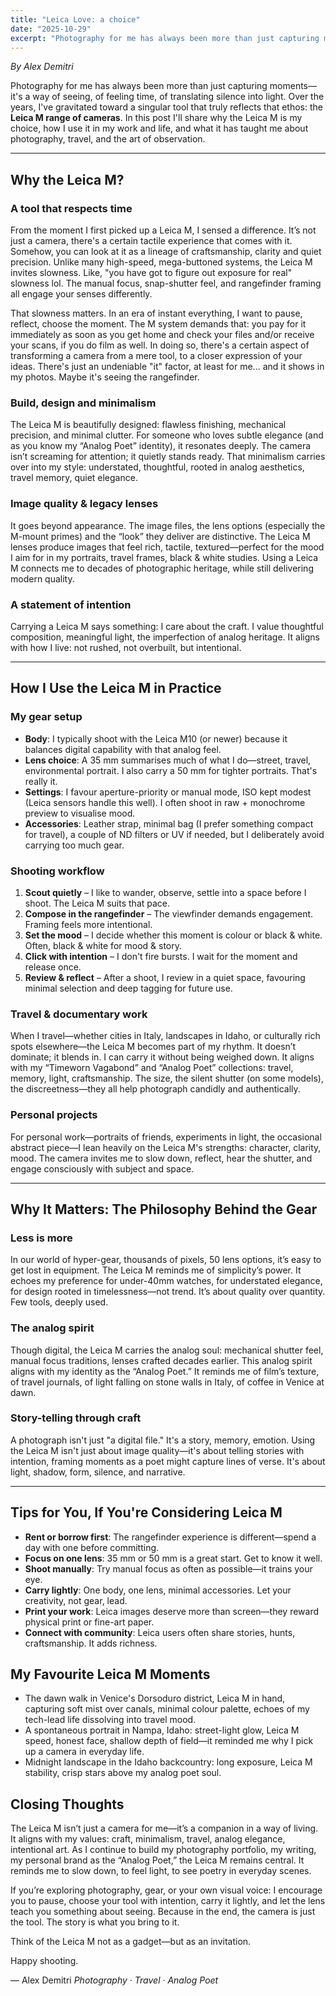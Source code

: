 ```yaml
---
title: "Leica Love: a choice"
date: "2025-10-29"
excerpt: "Photography for me has always been more than just capturing moments—it's a way of seeing, of feeling time, of translating silence into light. Here's why I choose the Leica M range of cameras."
---
```


*By Alex Demitri*

Photography for me has always been more than just capturing moments—it's a way of seeing, of feeling time, of translating silence into light. Over the years, I've gravitated toward a singular tool that truly reflects that ethos: the **Leica M range of cameras**. In this post I'll share why the Leica M is my choice, how I use it in my work and life, and what it has taught me about photography, travel, and the art of observation.

---

## Why the Leica M?

### A tool that respects time  
From the moment I first picked up a Leica M, I sensed a difference. It’s not just a camera, there's a certain tactile experience that comes with it. Somehow, you can look at it as a lineage of craftsmanship, clarity and quiet precision. Unlike many high-speed, mega-buttoned systems, the Leica M invites slowness. Like, "you have got to figure out exposure for real" slowness lol. The manual focus, snap-shutter feel, and rangefinder framing all engage your senses differently.

That slowness matters. In an era of instant everything, I want to pause, reflect, choose the moment. The M system demands that: you pay for it immediately as soon as you get home and check your files and/or receive your scans, if you do film as well. In doing so, there's a certain aspect of transforming a camera from a mere tool, to a closer expression of your ideas. There's just an undeniable "it" factor, at least for me... and it shows in my photos. Maybe it's seeing the rangefinder.

### Build, design and minimalism  
The Leica M is beautifully designed: flawless finishing, mechanical precision, and minimal clutter. For someone who loves subtle elegance (and as you know my “Analog Poet” identity), it resonates deeply. The camera isn’t screaming for attention; it quietly stands ready. That minimalism carries over into my style: understated, thoughtful, rooted in analog aesthetics, travel memory, quiet elegance.

### Image quality & legacy lenses  
It goes beyond appearance. The image files, the lens options (especially the M-mount primes) and the “look” they deliver are distinctive. The Leica M lenses produce images that feel rich, tactile, textured—perfect for the mood I aim for in my portraits, travel frames, black & white studies. Using a Leica M connects me to decades of photographic heritage, while still delivering modern quality.

### A statement of intention  
Carrying a Leica M says something: I care about the craft. I value thoughtful composition, meaningful light, the imperfection of analog heritage. It aligns with how I live: not rushed, not overbuilt, but intentional.

---

## How I Use the Leica M in Practice

### My gear setup

- **Body**: I typically shoot with the Leica M10 (or newer) because it balances digital capability with that analog feel.
- **Lens choice**: A 35 mm summarises much of what I do—street, travel, environmental portrait. I also carry a 50 mm for tighter portraits. That's really it.
- **Settings**: I favour aperture-priority or manual mode, ISO kept modest (Leica sensors handle this well). I often shoot in raw + monochrome preview to visualise mood.
- **Accessories**: Leather strap, minimal bag (I prefer something compact for travel), a couple of ND filters or UV if needed, but I deliberately avoid carrying too much gear.

### Shooting workflow

1. **Scout quietly** – I like to wander, observe, settle into a space before I shoot. The Leica M suits that pace.
2. **Compose in the rangefinder** – The viewfinder demands engagement. Framing feels more intentional.
3. **Set the mood** – I decide whether this moment is colour or black & white. Often, black & white for mood & story.
4. **Click with intention** – I don't fire bursts. I wait for the moment and release once.
5. **Review & reflect** – After a shoot, I review in a quiet space, favouring minimal selection and deep tagging for future use.

### Travel & documentary work  
When I travel—whether cities in Italy, landscapes in Idaho, or culturally rich spots elsewhere—the Leica M becomes part of my rhythm. It doesn’t dominate; it blends in. I can carry it without being weighed down. It aligns with my “Timeworn Vagabond” and “Analog Poet” collections: travel, memory, light, craftsmanship. The size, the silent shutter (on some models), the discreetness—they all help photograph candidly and authentically.

### Personal projects  
For personal work—portraits of friends, experiments in light, the occasional abstract piece—I lean heavily on the Leica M's strengths: character, clarity, mood. The camera invites me to slow down, reflect, hear the shutter, and engage consciously with subject and space.

---

## Why It Matters: The Philosophy Behind the Gear

### Less is more  
In our world of hyper-gear, thousands of pixels, 50 lens options, it’s easy to get lost in equipment. The Leica M reminds me of simplicity’s power. It echoes my preference for under-40mm watches, for understated elegance, for design rooted in timelessness—not trend. It’s about quality over quantity. Few tools, deeply used.

### The analog spirit  
Though digital, the Leica M carries the analog soul: mechanical shutter feel, manual focus traditions, lenses crafted decades earlier. This analog spirit aligns with my identity as the “Analog Poet.” It reminds me of film’s texture, of travel journals, of light falling on stone walls in Italy, of coffee in Venice at dawn.

### Story-telling through craft  
A photograph isn't just "a digital file." It's a story, memory, emotion. Using the Leica M isn't just about image quality—it's about telling stories with intention, framing moments as a poet might capture lines of verse. It's about light, shadow, form, silence, and narrative.

---

## Tips for You, If You're Considering Leica M

- **Rent or borrow first**: The rangefinder experience is different—spend a day with one before committing.
- **Focus on one lens**: 35 mm or 50 mm is a great start. Get to know it well.
- **Shoot manually**: Try manual focus as often as possible—it trains your eye.
- **Carry lightly**: One body, one lens, minimal accessories. Let your creativity, not gear, lead.
- **Print your work**: Leica images deserve more than screen—they reward physical print or fine-art paper.
- **Connect with community**: Leica users often share stories, hunts, craftsmanship. It adds richness.

## My Favourite Leica M Moments

- The dawn walk in Venice's Dorsoduro district, Leica M in hand, capturing soft mist over canals, minimal colour palette, echoes of my tech-lead life dissolving into travel mood.
- A spontaneous portrait in Nampa, Idaho: street-light glow, Leica M speed, honest face, shallow depth of field—it reminded me why I pick up a camera in everyday life.
- Midnight landscape in the Idaho backcountry: long exposure, Leica M stability, crisp stars above my analog poet soul.

## Closing Thoughts  
The Leica M isn’t just a camera for me—it’s a companion in a way of living. It aligns with my values: craft, minimalism, travel, analog elegance, intentional art. As I continue to build my photography portfolio, my writing, my personal brand as the “Analog Poet,” the Leica M remains central. It reminds me to slow down, to feel light, to see poetry in everyday scenes.

If you’re exploring photography, gear, or your own visual voice: I encourage you to pause, choose your tool with intention, carry it lightly, and let the lens teach you something about seeing. Because in the end, the camera is just the tool. The story is what you bring to it.

Think of the Leica M not as a gadget—but as an invitation.

Happy shooting.

— Alex Demitri
*Photography · Travel · Analog Poet*
